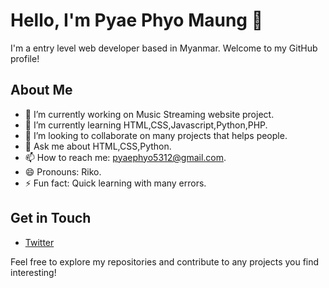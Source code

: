 # Hello, I'm Pyae Phyo Maung 👋

I'm a entry level web developer based in Myanmar. Welcome to my GitHub profile!

## About Me

- 🔭 I’m currently working on Music Streaming website project.
- 🌱 I’m currently learning HTML,CSS,Javascript,Python,PHP.
- 👯 I’m looking to collaborate on many projects that helps people.
- 💬 Ask me about HTML,CSS,Python.
- 📫 How to reach me: pyaephyo5312@gmail.com.
- 😄 Pronouns: Riko.
- ⚡ Fun fact: Quick learning with many errors.


## Get in Touch

- [Twitter](https://twitter.com/pyaephyo5312)

Feel free to explore my repositories and contribute to any projects you find interesting!

<!---
pyaephyomaung05/pyaephyomaung05 is a ✨ special ✨ repository because its `README.md` (this file) appears on your GitHub profile.
You can click the Preview link to take a look at your changes.
--->
